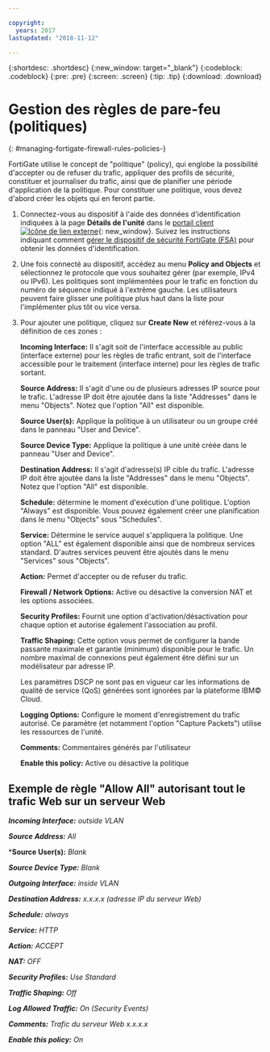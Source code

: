 ```yaml
---

copyright:
  years: 2017
lastupdated: "2018-11-12"

---
```


{:shortdesc: .shortdesc}
{:new_window: target="_blank"}
{:codeblock: .codeblock}
{:pre: .pre}
{:screen: .screen}
{:tip: .tip}
{:download: .download}

# Gestion des règles de pare-feu (politiques)
{: #managing-fortigate-firewall-rules-policies-}

FortiGate utilise le concept de "politique" (policy), qui englobe la possibilité d'accepter ou de refuser du trafic, appliquer des profils de sécurité, constituer et journaliser du trafic, ainsi que de planifier une période d'application de la politique. Pour constituer une politique, vous devez d'abord créer les objets qui en feront partie. 

1. Connectez-vous au dispositif à l'aide des données d'identification indiquées à la page **Détails de l'unité** dans le [portail client ![Icône de lien externe](../../icons/launch-glyph.svg "Icône de lien externe")](https://control.softlayer.com/){: new_window}. Suivez les instructions indiquant comment [gérer le dispositif de sécurité FortiGate (FSA)](/docs/infrastructure/fortigate-1g?topic=fortigate-1g-managing-the-fortigate-security-appliance-1gbps) pour obtenir les données d'identification.
2. Une fois connecté au dispositif, accédez au menu **Policy and Objects** et sélectionnez le protocole que vous souhaitez gérer (par exemple, IPv4 ou IPv6). Les politiques sont implémentées pour le trafic en fonction du numéro de séquence indiqué à l'extrême gauche. Les utilisateurs peuvent faire glisser une politique plus haut dans la liste pour l'implémenter plus tôt ou vice versa.
3. Pour ajouter une politique, cliquez sur **Create New** et référez-vous à la définition de ces zones :

    **Incoming Interface:** Il s'agit soit de l'interface accessible au public (interface externe) pour les règles de trafic entrant, soit de l'interface accessible pour le traitement (interface interne) pour les règles de trafic sortant.

    **Source Address:** Il s'agit d'une ou de plusieurs adresses IP source pour le trafic. L'adresse IP doit être ajoutée dans la liste "Addresses" dans le menu "Objects". Notez que l'option "All" est disponible.

    **Source User(s):** Applique la politique à un utilisateur ou un groupe créé dans le panneau "User and Device".

    **Source Device Type:** Applique la politique à une unité créée dans le panneau "User and Device".

    **Destination Address:** Il s'agit d'adresse(s) IP cible du trafic. L'adresse IP doit être ajoutée dans la liste "Addresses" dans le menu "Objects". Notez que l'option "All" est disponible.

    **Schedule:** détermine le moment d'exécution d'une politique. L'option "Always" est disponible. Vous pouvez également créer une planification dans le menu "Objects" sous "Schedules".

    **Service:** Détermine le service auquel s'appliquera la politique. Une option "ALL" est également disponible ainsi que de nombreux services standard. D'autres services peuvent être ajoutés dans le menu "Services" sous "Objects".

    **Action:** Permet d'accepter ou de refuser du trafic. 

    **Firewall / Network Options:** Active ou désactive la conversion NAT et les options associées.

    **Security Profiles:** Fournit une option d'activation/désactivation pour chaque option et autorise également l'association au profil.

    **Traffic Shaping:** Cette option vous permet de configurer la bande passante maximale et garantie (minimum) disponible pour le trafic. Un nombre maximal de connexions peut également être défini sur un modélisateur par adresse IP. 

    Les paramètres DSCP ne sont pas en vigueur car les informations de qualité de service (QoS) générées sont ignorées par la plateforme IBM© Cloud.

    **Logging Options:** Configure le moment d'enregistrement du trafic autorisé. Ce paramètre (et notamment l'option "Capture Packets") utilise les ressources de l'unité.

    **Comments:** Commentaires générés par l'utilisateur

    **Enable this policy:** Active ou désactive la politique

## Exemple de règle "Allow All" autorisant tout le trafic Web sur un serveur Web

***Incoming Interface:*** *outside VLAN*

***Source Address:*** *All*

***Source User(s):** *Blank*

***Source Device Type:*** *Blank*

***Outgoing Interface:*** *inside VLAN*

***Destination Address:*** *x.x.x.x (adresse IP du serveur Web)*

***Schedule:*** *always*

***Service:*** *HTTP*

***Action:*** *ACCEPT*

***NAT:*** *OFF*

***Security Profiles:*** *Use Standard*

***Traffic Shaping:*** *Off*

***Log Allowed Traffic:*** *On (Security Events)*

***Comments:*** *Trafic du serveur Web x.x.x.x*

***Enable this policy:*** *On*
